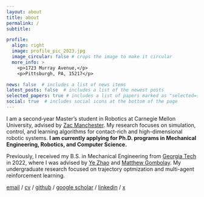 ```yaml
---
layout: about
title: about
permalink: /
subtitle: 

profile:
  align: right
  image: profile_pic_2023.jpg
  image_circular: false # crops the image to make it circular
  more_info: >
    <p>1723 Murray Avenue,</p>
    <p>Pittsburgh, PA, 15217</p>

news: false  # includes a list of news items
latest_posts: false  # includes a list of the newest posts
selected_papers: true # includes a list of papers marked as "selected={true}"
social: true  # includes social icons at the bottom of the page
---
```


I am a second‑year Master’s student in Robotics at Carnegie Mellon University, advised by [Zac Manchester](rexlab.ri.cmu.edu). My research focuses on simulation, control, and learning algorithms for contact-rich and high-dimensional robotic systems. **I am currently applying for Ph.D. programs in Mechanical Engineering, Robotics, and Computer Science.**

Previously, I received my B.S. in Mechanical Engineering from [Georgia Tech](https://www.gatech.edu/) in 2022, where I was advised by [Ye Zhao](https://lab-idar.gatech.edu/) and [Matthew Gombolay](https://core-robotics.gatech.edu/people/matthew-gombolay/). My undergraduate research focused on trajectory optmization and multi-agent reinforcement learning. 

<!-- centered email, github, twitter, and cv links -->
[email](mailto:johnzhang@cmu.edu) / [cv](/assets//pdf/John_Zhang_CV.pdf) / [github](https://github.com/johnzhang3) / [google scholar](https://scholar.google.com/citations?user=https://scholar.google.com/citations?hl=en&user=6YaGzpwAAAAJ) / [linkedin](https://www.linkedin.com/in/john-zhang-01) / [x](https://twitter.com/johnzhangx)

<!-- Write your biography here. Tell the world about yourself. Link to your favorite [subreddit](http://reddit.com). You can put a picture in, too. The code is already in, just name your picture `prof_pic.jpg` and put it in the `img/` folder. -->

<!-- Put your address / P.O. box / other info right below your picture. You can also disable any of these elements by editing `profile` property of the YAML header of your `_pages/about.md`. Edit `_bibliography/papers.bib` and Jekyll will render your [publications page](/al-folio/publications/) automatically. -->

<!-- Link to your social media connections, too. This theme is set up to use [Font Awesome icons](https://fontawesome.com/) and [Academicons](https://jpswalsh.github.io/academicons/), like the ones below. Add your Facebook, Twitter, LinkedIn, Google Scholar, or just disable all of them. -->